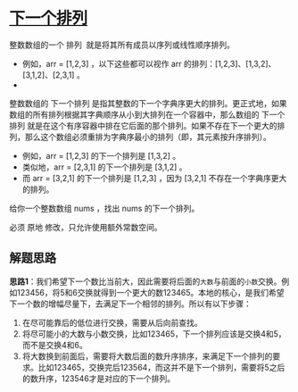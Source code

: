 # [下一个排列](https://leetcode.cn/problems/next-permutation/)

整数数组的一个 排列  就是将其所有成员以序列或线性顺序排列。

- 例如，arr = [1,2,3] ，以下这些都可以视作 arr 的排列：[1,2,3]、[1,3,2]、[3,1,2]、[2,3,1] 。
- 
整数数组的 下一个排列 是指其整数的下一个字典序更大的排列。更正式地，如果数组的所有排列根据其字典顺序从小到大排列在一个容器中，那么数组的 下一个排列 就是在这个有序容器中排在它后面的那个排列。如果不存在下一个更大的排列，那么这个数组必须重排为字典序最小的排列（即，其元素按升序排列）。

- 例如，arr = [1,2,3] 的下一个排列是 [1,3,2] 。
- 类似地，arr = [2,3,1] 的下一个排列是 [3,1,2] 。
- 而 arr = [3,2,1] 的下一个排列是 [1,2,3] ，因为 [3,2,1] 不存在一个字典序更大的排列。
  
给你一个整数数组 nums ，找出 nums 的下一个排列。

必须 原地 修改，只允许使用额外常数空间。

## 解题思路
**思路1**：我们希望下一个数比当前大，因此需要将后面的`大数`与前面的`小数`交换。例如123456，将5和6交换就得到一个更大的数123465。本地的核心，是我们希望下一个数的增幅尽量下，去满足下一个相邻的排列。所以有以下步骤：
1. 在尽可能靠后的低位进行交换，需要从后向前查找。
2. 将尽可能小的大数与小数交换，比如123465，下一个排列应该是交换4和5，而不是交换4和6。
3. 将大数换到前面后，需要将大数后面的数升序排序，来满足下一个排列的要求。比如123465，交换完后123564，而这并不是下一个排列，需要将5之后的数升序，123546才是对应的下一个排列。